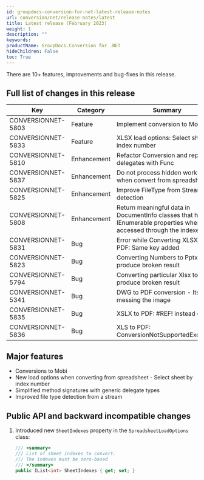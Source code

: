 ```yaml
---
id: groupdocs-conversion-for-net-latest-release-notes
url: conversion/net/release-notes/latest
title: Latest release (February 2023)
weight: 1
description: ""
keywords: 
productName: GroupDocs.Conversion for .NET
hideChildren: False
toc: True
---
```


There are 10+ features, improvements and bug-fixes in this release.

## Full list of changes in this release

| Key | Category | Summary |
| --- | --- | --- |
| CONVERSIONNET-5803 | Feature | Implement conversion to Mobi |
| CONVERSIONNET-5833 | Feature | XLSX load options: Select sheet by index number|
| CONVERSIONNET-5810 | Enhancement | Refactor Conversion and replace delegates with Func<T> |
| CONVERSIONNET-5837 | Enhancement | Do not process hidden worksheets when convert from spreadsheet |
| CONVERSIONNET-5825 | Enhancement | Improve FileType from Stream detection |
| CONVERSIONNET-5808 | Enhancement | Return meaningful data in DocumentInfo classes that have IEnumerable properties when accessed through the indexer |
| CONVERSIONNET-5831 | Bug | Error while Converting XLSX to PDF: Same key added |
| CONVERSIONNET-5823 | Bug | Converting Numbers to Pptx produce broken result |
| CONVERSIONNET-5794 | Bug | Converting particular Xlsx to Pptx produce broken result |
| CONVERSIONNET-5341 | Bug | DWG to PDF conversion - Its messing the image |
| CONVERSIONNET-5835 | Bug | XSLX to PDF: #REF! instead of 0 |
| CONVERSIONNET-5836 | Bug | XLS to PDF: ConversionNotSupportedException |


## Major features

* Conversions to Mobi
* New load options when converting from spreadsheet - Select sheet by index number
* Simplified method signatures with generic delegate types
* Improved file type detection from a stream

## Public API and backward incompatible changes

1.  Introduced new `SheetIndexes` property in the `SpreadsheetLoadOptions` class:
    
    ```csharp
    /// <summary>
    /// List of sheet indexes to convert.
    /// The indexes must be zero-based
    /// </summary>
    public IList<int> SheetIndexes { get; set; }
    ```
